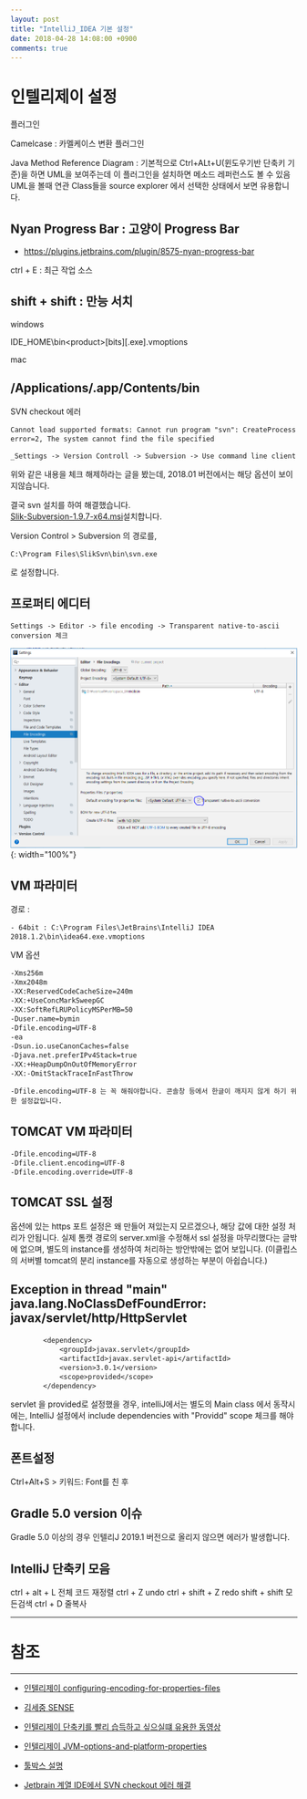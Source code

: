 ```yaml
---
layout: post
title: "IntelliJ_IDEA 기본 설정"
date: 2018-04-28 14:08:00 +0900
comments: true
---
```


# 인텔리제이 설정

플러그인

Camelcase : 카멜케이스 변환 플러그인

Java Method Reference Diagram :
기본적으로 Ctrl+ALt+U(윈도우기반 단축키 기준)을 하면 UML을 보여주는데 이 플러그인을 설치하면 메소드 레퍼런스도 볼 수 있음
UML을 볼때 연관 Class들을 source explorer 에서 선택한 상태에서 보면 유용합니다.

Nyan Progress Bar : 고양이 Progress Bar
-----
 - https://plugins.jetbrains.com/plugin/8575-nyan-progress-bar



ctrl + E : 최근 작업 소스

shift + shift : 만능 서치
-----
windows

IDE_HOME\bin\<product>[bits][.exe].vmoptions

mac

/Applications/<Product>.app/Contents/bin
-----
SVN checkout 에러

```
Cannot load supported formats: Cannot run program "svn": CreateProcess error=2, The system cannot find the file specified
```

```
_Settings -> Version Controll -> Subversion -> Use command line client
```
위와 같은 내용을 체크 해제하라는 글을 봤는데, 2018.01 버전에서는 해당 옵션이 보이지않습니다.

결국 svn 설치를 하여 해결했습니다.   
[Slik-Subversion-1.9.7-x64.msi](https://sliksvn.com/pub/)설치합니다.

Version Control > Subversion 의 경로를,
```
C:\Program Files\SlikSvn\bin\svn.exe
```
로 설정합니다.


프로퍼티 에디터
---
```
Settings -> Editor -> file encoding -> Transparent native-to-ascii conversion 체크
```
![이미지](/images/20180428intelliJ_idea.PNG){: width="100%"}

VM 파라미터
-----
경로 :
```
- 64bit : C:\Program Files\JetBrains\IntelliJ IDEA 2018.1.2\bin\idea64.exe.vmoptions
```
VM 옵션
```
-Xms256m
-Xmx2048m
-XX:ReservedCodeCacheSize=240m
-XX:+UseConcMarkSweepGC
-XX:SoftRefLRUPolicyMSPerMB=50
-Duser.name=bymin
-Dfile.encoding=UTF-8
-ea
-Dsun.io.useCanonCaches=false
-Djava.net.preferIPv4Stack=true
-XX:+HeapDumpOnOutOfMemoryError
-XX:-OmitStackTraceInFastThrow
```

```
-Dfile.encoding=UTF-8 는 꼭 해줘야합니다. 콘솔창 등에서 한글이 깨지지 않게 하기 위한 설정값입니다.
```

TOMCAT VM 파라미터
-----

```
-Dfile.encoding=UTF-8
-Dfile.client.encoding=UTF-8
-Dfile.encoding.override=UTF-8
```


TOMCAT SSL 설정
-----

옵션에 있는 https 포트 설정은 왜 만들어 져있는지 모르겠으나, 해당 값에 대한 설정 처리가 안됩니다.
실제 톰캣 경로의 server.xml을 수정해서 ssl 설정을 마무리했다는 글밖에 없으며,
별도의 instance를 생성하여 처리하는 방안밖에는 없어 보입니다.
(이클립스의 서버별 tomcat의 분리 instance를 자동으로 생성하는 부분이 아쉽습니다.)



Exception in thread "main" java.lang.NoClassDefFoundError: javax/servlet/http/HttpServlet
---

```
        <dependency>
            <groupId>javax.servlet</groupId>
            <artifactId>javax.servlet-api</artifactId>
            <version>3.0.1</version>
            <scope>provided</scope>
        </dependency>
```

servlet 을 provided로 설정했을 경우, intelliJ에서는 별도의 Main class 에서 동작시에는,
IntelliJ 설정에서
include dependencies with "Providd" scope 체크를 해야합니다.

폰트설정
---
Ctrl+Alt+S > 키워드: Font를 친 후


Gradle 5.0 version 이슈
----
Gradle 5.0 이상의 경우 인텔리J 2019.1 버전으로 올리지 않으면 에러가 발생합니다.



IntelliJ 단축키 모음
-----

ctrl + alt + L 전체 코드 재정렬
ctrl + Z undo
ctrl + shift + Z redo
shift + shift 모든검색
ctrl + D 줄복사






-----
# 참조
-----

* [인텔리제이 configuring-encoding-for-properties-files](https://www.jetbrains.com/help/idea/configuring-encoding-for-properties-files.html)

* [김세중 SENSE](https://sejoung.github.io/2017/11/IntelliJ_IDEA)

* [인텔리제이 단축키를 빨리 습득하고 싶으실떄 유용한 동영상](https://www.youtube.com/watch?v=eq3KiAH4IBI)

* [인텔리제이 JVM-options-and-platform-properties](https://intellij-support.jetbrains.com/hc/en-us/articles/206544869-Configuring-JVM-options-and-platform-properties)

* [툴박스 설명](https://blog.jetbrains.com/blog/2016/05/25/introducing-jetbrains-toolbox-app/)

* [Jetbrain 계열 IDE에서 SVN checkout 에러 해결](http://chomman.github.io/blog/tool/subversion/intellij-subversion-checkout-error/)
